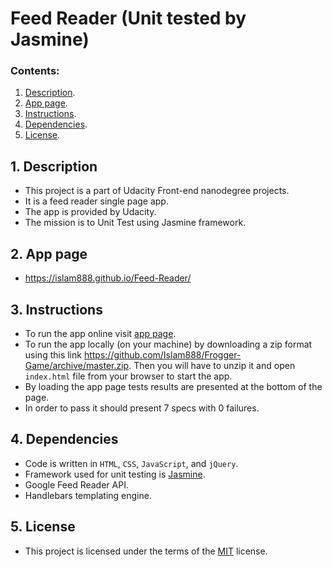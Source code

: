 # Feed Reader (Unit tested by Jasmine)

### Contents:
1. [Description](#1-description).
2. [App page](#2-app-page).
3. [Instructions](#3-instructions).
4. [Dependencies](#4-dependencies).
5. [License](#5-license).

## 1. Description

- This project is a part of Udacity Front-end nanodegree projects.
- It is a feed reader single page app.
- The app is provided by Udacity.
- The mission is to Unit Test using Jasmine framework.


## 2. App page

- https://islam888.github.io/Feed-Reader/


## 3. Instructions
- To run the app online visit [app page](https://islam888.github.io/Feed-Reader/).
- To run the app locally (on your machine) by downloading a zip format using this link https://github.com/Islam888/Frogger-Game/archive/master.zip. Then you will have to unzip it and open `index.html` file from your browser to start the app.
- By loading the app page tests results are presented at the bottom of the page.
- In order to pass it should present 7 specs with 0 failures.


## 4. Dependencies

- Code is written in `HTML`, `CSS`, `JavaScript`, and `jQuery`.
- Framework used for unit testing is [Jasmine](https://jasmine.github.io/).
- Google Feed Reader API.
- Handlebars templating engine.
  

## 5. License

- This project is licensed under the terms of the [MIT](https://choosealicense.com/licenses/mit/) license.
